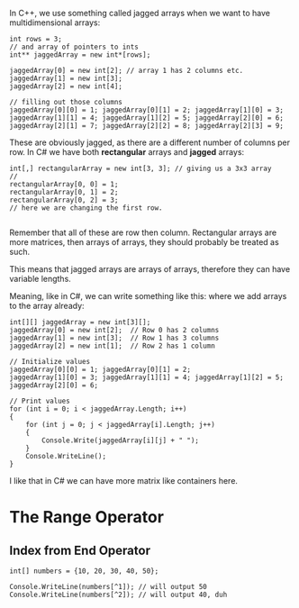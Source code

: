 In C++, we use something called jagged arrays when we want to have multidimensional arrays: 
```
int rows = 3; 
// and array of pointers to ints
int** jaggedArray = new int*[rows];

jaggedArray[0] = new int[2]; // array 1 has 2 columns etc.
jaggedArray[1] = new int[3];
jaggedArray[2] = new int[4];

// filling out those columns
jaggedArray[0][0] = 1; jaggedArray[0][1] = 2; jaggedArray[1][0] = 3; jaggedArray[1][1] = 4; jaggedArray[1][2] = 5; jaggedArray[2][0] = 6; jaggedArray[2][1] = 7; jaggedArray[2][2] = 8; jaggedArray[2][3] = 9;
```
These are obviously jagged, as there are a different number of columns per row. 
In C# we have both **rectangular** arrays and **jagged** arrays: 

```
int[,] rectangularArray = new int[3, 3]; // giving us a 3x3 array
// 
rectangularArray[0, 0] = 1;
rectangularArray[0, 1] = 2;
rectangularArray[0, 2] = 3;
// here we are changing the first row. 


```
Remember that all of these are row then column. 
Rectangular arrays are more matrices, then arrays of arrays, they should probably be treated as such. 

This means that jagged arrays are arrays of arrays, therefore they can have variable lengths. 

Meaning, like in C#, we can write something like this: where we add arrays to the array already: 
```
int[][] jaggedArray = new int[3][];
jaggedArray[0] = new int[2];  // Row 0 has 2 columns
jaggedArray[1] = new int[3];  // Row 1 has 3 columns
jaggedArray[2] = new int[1];  // Row 2 has 1 column

// Initialize values
jaggedArray[0][0] = 1; jaggedArray[0][1] = 2;
jaggedArray[1][0] = 3; jaggedArray[1][1] = 4; jaggedArray[1][2] = 5;
jaggedArray[2][0] = 6;

// Print values
for (int i = 0; i < jaggedArray.Length; i++)
{
    for (int j = 0; j < jaggedArray[i].Length; j++)
    {
        Console.Write(jaggedArray[i][j] + " ");
    }
    Console.WriteLine();
}
```

I like that in C# we can have more matrix like containers here. 

# The Range Operator
## Index from End Operator
```
int[] numbers = {10, 20, 30, 40, 50};

Console.WriteLine(numbers[^1]); // will output 50
Console.WriteLine(numbers[^2]); // will output 40, duh
```


